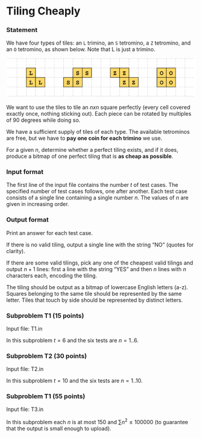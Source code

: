 # Tiling Cheaply
### Statement
We have four types of tiles: an `L` trimino, an `S` tetromino, a `Z` tetromino, and an `O` tetromino, as shown below. Note that L is just a trimino.

![image](Tiling%20Cheaply/Tiling_Cheaply.png "Possible Tiles")

We want to use the tiles to tile an $n x n$ square perfectly (every cell covered exactly once, nothing sticking out). Each piece can be rotated by multiples of 90 degrees while doing so.

We have a sufficient supply of tiles of each type. The available tetrominos are free, but we have to **pay one coin for each trimino** we use.

For a given $n$, determine whether a perfect tiling exists, and if it does, produce a bitmap of one perfect tiling that is **as cheap as possible**.

### Input format
The first line of the input file contains the number $t$ of test cases. The specified number of test cases follows, one after another.
Each test case consists of a single line containing a single number $n$. The values of $n$ are given in increasing order. 

### Output format
Print an answer for each test case.

If there is no valid tiling, output a single line with the string “NO” (quotes for clarity).

If there are some valid tilings, pick any one of the cheapest valid tilings and output $n+1$ lines: first a line with the string “YES” and then $n$ lines with $n$ characters each, encoding the tiling.

The tiling should be output as a bitmap of lowercase English letters (a-z). Squares belonging to the same tile should be represented by the same letter. Tiles that touch by side should be represented by distinct letters.

### Subproblem T1 (15 points)
Input file: T1.in

In this subproblem $t=6$ and the six tests are $n=1..6$.

### Subproblem T2 (30 points)
Input file: T2.in

In this subproblem $t=10$ and the six tests are $n=1..10$.

### Subproblem T1 (55 points)
Input file: T3.in

In this subproblem each $n$ is at most 150 and $\sum n^2 \leq 100000$ (to guarantee that the output is small enough to upload).
